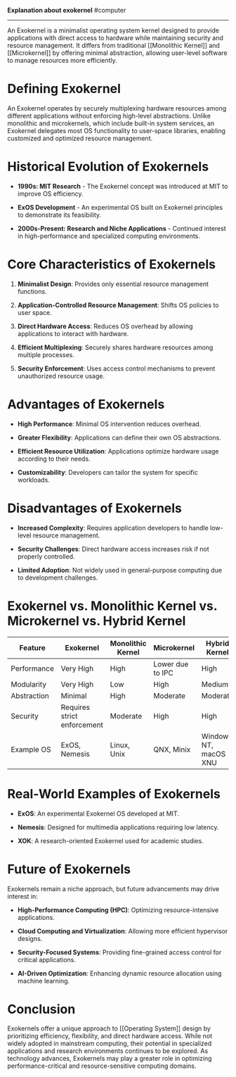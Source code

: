 **Explanation about exokernel**
#computer

---
An Exokernel is a minimalist operating system kernel designed to provide applications with direct access to hardware while maintaining security and resource management. It differs from traditional [[Monolithic Kernel]] and [[Microkernel]] by offering minimal abstraction, allowing user-level software to manage resources more efficiently.

# Defining Exokernel

An Exokernel operates by securely multiplexing hardware resources among different applications without enforcing high-level abstractions. Unlike monolithic and microkernels, which include built-in system services, an Exokernel delegates most OS functionality to user-space libraries, enabling customized and optimized resource management.

# Historical Evolution of Exokernels

- **1990s: MIT Research** - The Exokernel concept was introduced at MIT to improve OS efficiency.
    
- **ExOS Development** - An experimental OS built on Exokernel principles to demonstrate its feasibility.
    
- **2000s-Present: Research and Niche Applications** - Continued interest in high-performance and specialized computing environments.
    

# Core Characteristics of Exokernels

1. **Minimalist Design**: Provides only essential resource management functions.
    
2. **Application-Controlled Resource Management**: Shifts OS policies to user space.
    
3. **Direct Hardware Access**: Reduces OS overhead by allowing applications to interact with hardware.
    
4. **Efficient Multiplexing**: Securely shares hardware resources among multiple processes.
    
5. **Security Enforcement**: Uses access control mechanisms to prevent unauthorized resource usage.
    

# Advantages of Exokernels

- **High Performance**: Minimal OS intervention reduces overhead.
    
- **Greater Flexibility**: Applications can define their own OS abstractions.
    
- **Efficient Resource Utilization**: Applications optimize hardware usage according to their needs.
    
- **Customizability**: Developers can tailor the system for specific workloads.
    

# Disadvantages of Exokernels

- **Increased Complexity**: Requires application developers to handle low-level resource management.
    
- **Security Challenges**: Direct hardware access increases risk if not properly controlled.
    
- **Limited Adoption**: Not widely used in general-purpose computing due to development challenges.
    

# Exokernel vs. Monolithic Kernel vs. Microkernel vs. Hybrid Kernel

|Feature|Exokernel|Monolithic Kernel|Microkernel|Hybrid Kernel|
|---|---|---|---|---|
|Performance|Very High|High|Lower due to IPC|High|
|Modularity|Very High|Low|High|Medium|
|Abstraction|Minimal|High|Moderate|Moderate|
|Security|Requires strict enforcement|Moderate|High|High|
|Example OS|ExOS, Nemesis|Linux, Unix|QNX, Minix|Windows NT, macOS XNU|

# Real-World Examples of Exokernels

- **ExOS**: An experimental Exokernel OS developed at MIT.
    
- **Nemesis**: Designed for multimedia applications requiring low latency.
    
- **XOK**: A research-oriented Exokernel used for academic studies.
    

# Future of Exokernels

Exokernels remain a niche approach, but future advancements may drive interest in:

- **High-Performance Computing (HPC)**: Optimizing resource-intensive applications.
    
- **Cloud Computing and Virtualization**: Allowing more efficient hypervisor designs.
    
- **Security-Focused Systems**: Providing fine-grained access control for critical applications.
    
- **AI-Driven Optimization**: Enhancing dynamic resource allocation using machine learning.
    

# Conclusion

Exokernels offer a unique approach to [[Operating System]] design by prioritizing efficiency, flexibility, and direct hardware access. While not widely adopted in mainstream computing, their potential in specialized applications and research environments continues to be explored. As technology advances, Exokernels may play a greater role in optimizing performance-critical and resource-sensitive computing domains.